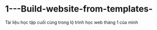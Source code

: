 # 1---Build-website-from-templates-
Tài liệu học tập cuối cùng trong lộ trình học web tháng 1 của mình 
